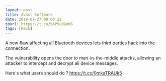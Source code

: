 ```yaml
---
layout: post
title: Avast Software
date: 2018-07-27 00:00:22
tourl: https://t.co/bAP5udGmK6
tags: [Hack]
---
```

A new flaw affecting all Bluetooth devices lets third parties hack into the connection.

The vulnerability opens the door to man-in-the-middle attacks, allowing an attacker to intercept and decrypt all device messages.

Here's what users should do ? https://t.co/0mkaTRAUk5